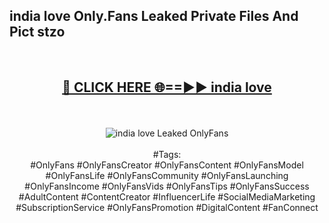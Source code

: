 <h2>india love Only.Fans Leaked Private Files And Pict stzo</h2>
<br>
<div align="center">
<h2><a href="https://mediafiles.top/india_love" rel="nofollow">🔴 CLICK HERE 🌐==►► india love</a></h2>
<br>
<br>
<a href="https://mediafiles.top/india_love" rel="nofollow" data-target="animated-image.originalLink"><img src="https://i.ibb.co.com/WyWwxjT/player-gif2.gif" alt="india love Leaked OnlyFans" style="max-width: 100%; display: inline-block;" data-target="animated-image.originalImage"></a>
<br><br>
#Tags:
<br>
#OnlyFans #OnlyFansCreator #OnlyFansContent #OnlyFansModel #OnlyFansLife #OnlyFansCommunity #OnlyFansLaunching #OnlyFansIncome #OnlyFansVids #OnlyFansTips #OnlyFansSuccess #AdultContent #ContentCreator #InfluencerLife #SocialMediaMarketing #SubscriptionService #OnlyFansPromotion #DigitalContent #FanConnect
</div>
<br>